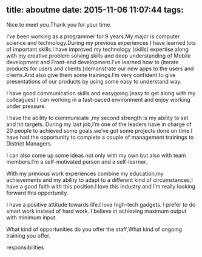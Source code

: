 title: aboutme
date: 2015-11-06 11:07:44
tags:
---
Nice to meet you.Thank you for your time.

I’ve been working as a programmer for 9 years.My major is computer science and technology.During my previous experiences I have learned lots of important skills.I have improved my technology (skills) expertise along with my creative problem solving skills and deep understanding of Mobile development and Front-end development.I’ve learned how to (iterate products for users and clients )demonstrate our new apps to the users and clients.And also give them some trainings.I’m very confident to give presentations of our products by using some easy to understand way.

I have good communication skills and easygoing.(easy to get along with my colleagues) I can working in a fast-paced environment and enjoy working under pressure.

I have the ability to communicate    ,my second strength is my ability to set and hit targets.      During my last job,I’m one of the leaders have in charge of 20 people to achieved some goals.we’ve got some projects done on time.I have had the opportunity to complete a couple of management trainings to District Managers.

I can also come up some ideas not only with my own but also with team members.I’m a self-motivated person and a self-learner.

With my previous work experiences combine my education,my achievements and my ability to adapt to a different kind of circumstances,I have a good faith with this position.I love this industry and I’m really looking forward this opportunity.



I have a positive attitude towards life.I love high-tech gadgets. I prefer to do smart work instead of hard work. I believe in achieving maximum output with minimum input.



What kind of opportunities do you offer the staff,What kind of ongoing training you offer.



responsibilities